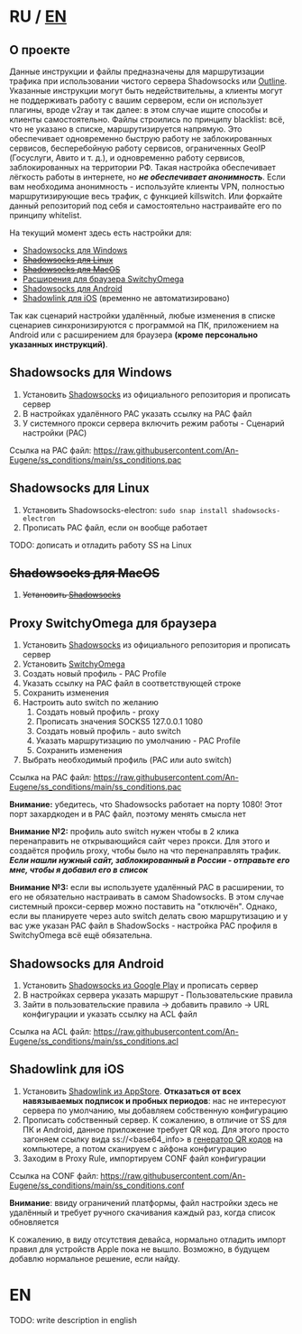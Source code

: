 # RU / [EN](#en)

## О проекте
Данные инструкции и файлы предназначены для маршрутизации трафика при использовании чистого сервера Shadowsocks или [Outline](https://getoutline.org/ru/ "Download Outline"). Указанные инструкции могут быть недействительны, а клиенты могут не поддерживать работу с вашим сервером, если он использует плагины, вроде v2ray и так далее: в этом случае ищите способы и клиенты самостоятельно. 
Файлы строились по принципу blacklist: всё, что не указано в списке, маршрутизируется напрямую. Это обеспечивает одновременно быструю работу не заблокированных сервисов, бесперебойную работу сервисов, ограниченных GeoIP (Госуслуги, Авито и т. д.), и одновременно работу сервисов, заблокированных на территории РФ. 
Такая настройка обеспечивает лёгкость работы в интернете, но ***не обеспечивает анонимность***. Если вам необходима анонимность - используйте клиенты VPN, полностью маршрутизирующие весь трафик, с функцией killswitch. Или форкайте данный репозиторий под себя и самостоятельно настраивайте его по принципу whitelist.

На текущий момент здесь есть настройки для:
* [Shadowsocks для Windows](#shadowsocks-для-windows)
* ~~[Shadowsocks для Linux](#shadowsocks-для-linux)~~
* ~~[Shadowsocks для MacOS](#shadowsocks-для-macos)~~
* [Расширения для браузера SwitchyOmega](#proxy-switchyomega-для-браузера)
* [Shadowsocks для Android](#shadowsocks-для-android)
* [Shadowlink для iOS](#shadowlink-для-ios) (временно не автоматизировано)

Так как сценарий настройки удалённый, любые изменения в списке сценариев синхронизируются с программой на ПК, приложением на Android или с расширением для браузера **(кроме персонально указанных инструкций)**.

## Shadowsocks для Windows
1. Установить [Shadowsocks](https://github.com/shadowsocks/shadowsocks-windows/releases/latest "Shadowsocks github repo")  из официального репозитория и прописать сервер
2. В настройках удалённого PAC указать ссылку на PAC файл
3. У системного прокси сервера включить режим работы - Сценарий настройки (PAC)

Ссылка на PAC файл: https://raw.githubusercontent.com/An-Eugene/ss_conditions/main/ss_conditions.pac

## Shadowsocks для Linux
1. Установить Shadowsocks-electron: `sudo snap install shadowsocks-electron`
2. Прописать PAC файл, если он вообще работает

TODO: дописать и отладить работу SS на Linux

## ~~Shadowsocks для MacOS~~
1. ~~Установить [Shadowsocks](https://github.com/shadowsocks/ShadowsocksX-NG)~~

## Proxy SwitchyOmega для браузера
1. Установить [Shadowsocks](https://github.com/shadowsocks/shadowsocks-windows/releases/latest "Shadowsocks github repo") из официального репозитория и прописать сервер
2. Установить [SwitchyOmega](https://chrome.google.com/webstore/detail/proxy-switchyomega/padekgcemlokbadohgkifijomclgjgif "SwitchyOmega for Google Chrome")
3. Создать новый профиль - PAC Profile
4. Указать ссылку на PAC файл в соответствующей строке
5. Сохранить изменения
6. Настроить auto switch по желанию
   1. Создать новый профиль - proxy
   2. Прописать значения SOCKS5 127.0.0.1 1080
   3. Создать новый профиль - auto switch
   4. Указать маршрутизацию по умолчанию - PAC Profile
   5. Сохранить изменения
7. Выбрать необходимый профиль (PAC или auto switch)

Ссылка на PAC файл: https://raw.githubusercontent.com/An-Eugene/ss_conditions/main/ss_conditions.pac

**Внимание:** убедитесь, что Shadowsocks работает на порту 1080! Этот порт захардкоден и в PAC файл, поэтому менять смысла нет

**Внимание №2:** профиль auto switch нужен чтобы в 2 клика перенаправить не открывающийся сайт через прокси. Для этого и создаётся профиль proxy, чтобы было на что перенаправлять трафик. ***Если нашли нужный сайт, заблокированный в России - отправьте его мне, чтобы я добавил его в список***

**Внимание №3:** если вы используете удалённый PAC в расширении, то его не обязательно настраивать в самом Shadowsocks. В этом случае системный прокси-сервер можно поставить на "отключён". Однако, если вы планируете через auto switch делать свою маршрутизацию и у вас уже указан PAC файл в ShadowSocks - настройка PAC профиля в SwitchyOmega всё ещё обязательна.

## Shadowsocks для Android
1. Установить [Shadowsocks из Google Play](https://play.google.com/store/apps/details?id=com.github.shadowsocks "Shadowsocks in Google Play") и прописать сервер
2. В настройках сервера указать маршрут - Пользовательские правила
3. Зайти в пользовательские правила -> добавить правило -> URL конфигурации и указать ссылку на ACL файл

Ссылка на ACL файл: https://raw.githubusercontent.com/An-Eugene/ss_conditions/main/ss_conditions.acl

## Shadowlink для iOS
1. Установить [Shadowlink из AppStore](https://apps.apple.com/us/app/shadowlink-shadowsocks-proxy/id1439686518 "Shadowlink for iOS"). **Отказаться от всех навязываемых подписок и пробных периодов**: нас не интересуют сервера по умолчанию, мы добавляем собственную конфигурацию
2. Прописать собственный сервер. К сожалению, в отличие от SS для ПК и Android, данное приложение требует QR код. Для этого просто загоняем ссылку вида ss://<base64_info> в [генератор QR кодов](https://webqr.com/create.html) на компьютере, а потом сканируем с айфона конфигурацию
3. Заходим в Proxy Rule, импортируем CONF файл конфигурации


Ссылка на CONF файл: https://raw.githubusercontent.com/An-Eugene/ss_conditions/main/ss_conditions.conf

**Внимание**: ввиду ограничений платформы, файл настройки здесь не удалённый и требует ручного скачивания каждый раз, когда список обновляется

К сожалению, в виду отсутствия девайса, нормально отладить импорт правил для устройств Apple пока не вышло. Возможно, в будущем добавлю нормальное решение, если найду.

# EN
TODO: write description in english
